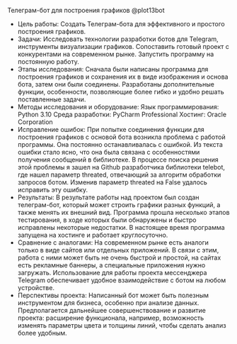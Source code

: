 
Телеграм-бот для построения графиков @plot13bot
 
- Цель работы: Создать Телеграм-бота для эффективного и простого построения графиков.
- Задачи: Исследовать технологии разработки ботов для Telegram, инструменты визуализации графиков. Сопоставить готовый проект с конкурентами на современном рынке. Запустить программу на постоянную работу.
- Этапы исследования: Сначала были написаны программа для построения графиков и сохранения их в виде изображения и основа бота, затем они были соединены. Разработаны дополнительные функции, особенности, позволяющие более гибко и удобно решать поставленные задачи.
- Методы исследования и оборудование: 
Язык программирования: Python 3.10
Среда разработки: PyCharm Professional
Хостинг: Oracle Corporation
- Исправление ошибок: При попытке соединения функции для построения графиков с основой бота возникла проблема с работой программы. Она постоянно останавливалась с ошибкой. Из текста ошибки стало ясно, что она была связана с особенностями получения сообщений в библиотеке. В процессе поиска решения этой проблемы я зашел на Github разработчика библиотеки telebot, где нашел параметр threated, отвечающий за алгоритм обработки запросов ботом. Изменив параметр threated на False удалось исправить эту ошибку. 
- Результаты: В результате работы над проектом был создан телеграм-бот, который может строить графики разных функций, а также менять их внешний вид. Программа прошла несколько этапов тестирования, в ходе которых были обнаружены и быстро исправлены некоторые недостатки. В настоящее время программа запущена на хостинге и работает круглосуточно.
- Сравнение с аналогами: На современном рынке есть аналоги только в виде сайтов или отдельных приложений. В связи с этим, работа с ними может быть не очень быстрой и простой, на сайтах есть рекламные баннеры, а специальные приложения нужно загружать. Использование для работы проекта мессенджера Telegram обеспечивает удобное взаимодействие с ботом на любом устройстве.
- Перспективы проекта: Написанный бот может быть полезным инструментом для бизнеса, особенно при анализе данных. Предполагается дальнейшее совершенствование и развитие проекта: расширение функционала, например, возможность изменять параметры цвета и толщины линий, чтобы сделать анализ более удобным.
